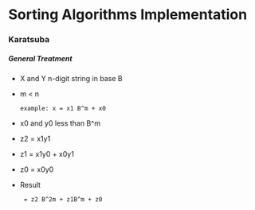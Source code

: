 # Sorting Algorithms Implementation

### Karatsuba


##### General Treatment

- X and Y n-digit string in base B
- m < n

      example: x = x1 B^m + x0
      
- x0 and y0 less than B^m
- z2 = x1y1
- z1 = x1y0 + x0y1
- z0 = x0y0

- Result

       = z2 B^2m + z1B^m + z0
      
